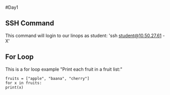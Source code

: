 #Day1
## SSH Command
This command will login to our linops as student:
'ssh student@10.50.27.61 -X'
## For Loop
This is a for loop example
"Print each fruit in a fruit list:"
```
fruits = ["apple", "baana", "cherry"]
for x in fruits:
print(x)
```
